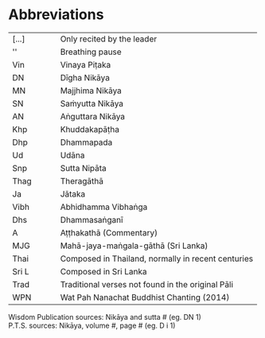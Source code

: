# Abbreviations<a id="abbreviations"></a>

<table>
    <tr>
        <td>[...]</td>
        <td>&nbsp;&nbsp;&nbsp;&nbsp;&nbsp;&nbsp;</td>
        <td>Only recited by the leader</td>
    </tr>
    <tr>
        <td>''</td>
        <td>&nbsp;&nbsp;&nbsp;&nbsp;&nbsp;&nbsp;</td>
        <td>Breathing pause</td>
    </tr>
    <tr>
        <td>Vin</td>
        <td>&nbsp;&nbsp;&nbsp;&nbsp;&nbsp;&nbsp;</td>
        <td>Vinaya Piṭaka</td>
    </tr>
    <tr>
        <td>DN</td>
        <td>&nbsp;&nbsp;&nbsp;&nbsp;&nbsp;&nbsp;</td>
        <td>Dīgha Nikāya</td>
    </tr>
    <tr>
        <td>MN</td>
        <td>&nbsp;&nbsp;&nbsp;&nbsp;&nbsp;&nbsp;</td>
        <td>Majjhima Nikāya</td>
    </tr>
    <tr>
        <td>SN</td>
        <td>&nbsp;&nbsp;&nbsp;&nbsp;&nbsp;&nbsp;</td>
        <td>Saṁyutta Nikāya</td>
    </tr>
    <tr>
        <td>AN</td>
        <td>&nbsp;&nbsp;&nbsp;&nbsp;&nbsp;&nbsp;</td>
        <td>Aṅguttara Nikāya</td>
    </tr>
    <tr>
        <td>Khp</td>
        <td>&nbsp;&nbsp;&nbsp;&nbsp;&nbsp;&nbsp;</td>
        <td>Khuddakapāṭha</td>
    </tr>
    <tr>
        <td>Dhp</td>
        <td>&nbsp;&nbsp;&nbsp;&nbsp;&nbsp;&nbsp;</td>
        <td>Dhammapada</td>
    </tr>
    <tr>
        <td>Ud</td>
        <td>&nbsp;&nbsp;&nbsp;&nbsp;&nbsp;&nbsp;</td>
        <td>Udāna</td>
    </tr>
    <tr>
        <td>Snp</td>
        <td>&nbsp;&nbsp;&nbsp;&nbsp;&nbsp;&nbsp;</td>
        <td>Sutta Nipāta</td>
    </tr>
    <tr>
        <td>Thag</td>
        <td>&nbsp;&nbsp;&nbsp;&nbsp;&nbsp;&nbsp;</td>
        <td>Theragāthā</td>
    </tr>
    <tr>
        <td>Ja</td>
        <td>&nbsp;&nbsp;&nbsp;&nbsp;&nbsp;&nbsp;</td>
        <td>Jātaka</td>
    </tr>
    <tr>
        <td>Vibh</td>
        <td>&nbsp;&nbsp;&nbsp;&nbsp;&nbsp;&nbsp;</td>
        <td>Abhidhamma Vibhaṅga</td>
    </tr>
    <tr>
        <td>Dhs</td>
        <td>&nbsp;&nbsp;&nbsp;&nbsp;&nbsp;&nbsp;</td>
        <td>Dhammasaṅganī</td>
    </tr>
    <tr>
        <td>A</td>
        <td>&nbsp;&nbsp;&nbsp;&nbsp;&nbsp;&nbsp;</td>
        <td>Aṭṭhakathā (Commentary)</td>
    </tr>
    <tr>
        <td>MJG</td>
        <td>&nbsp;&nbsp;&nbsp;&nbsp;&nbsp;&nbsp;</td>
        <td>Mahā-jaya-maṅgala-gāthā (Sri Lanka)</td>
    </tr>
    <tr>
        <td>Thai</td>
        <td>&nbsp;&nbsp;&nbsp;&nbsp;&nbsp;&nbsp;</td>
        <td>Composed in Thailand, normally in recent centuries</td>
    </tr>
    <tr>
        <td>Sri L</td>
        <td>&nbsp;&nbsp;&nbsp;&nbsp;&nbsp;&nbsp;</td>
        <td>Composed in Sri Lanka</td>
    </tr>
    <tr>
        <td>Trad</td>
        <td>&nbsp;&nbsp;&nbsp;&nbsp;&nbsp;&nbsp;</td>
        <td>Traditional verses not found in the original Pāli</td>
    </tr>
    <tr>
        <td>WPN</td>
        <td>&nbsp;&nbsp;&nbsp;&nbsp;&nbsp;&nbsp;</td>
        <td>Wat Pah Nanachat Buddhist Chanting (2014)</td>
    </tr>
</table>

Wisdom Publication sources: Nikāya and sutta \# (eg. DN 1)\
P.T.S. sources: Nikāya, volume \#, page \# (eg. D i 1)

